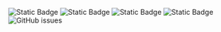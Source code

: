 ![Static Badge](https://img.shields.io/badge/blacklists-60-000000) ![Static Badge](https://img.shields.io/badge/blacklisted-3178828-cc0000) ![Static Badge](https://img.shields.io/badge/whitelisted-2242-00CC00) ![Static Badge](https://img.shields.io/badge/streaming_blacklist-28106-000000) ![GitHub issues](https://img.shields.io/github/issues/fabriziosalmi/blacklists)
